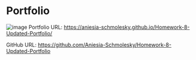# Portfolio
![image](https://user-images.githubusercontent.com/85134150/128125582-45af7f76-4405-469c-8e0c-1b416d43ac6d.png)
Portfolio URL: https://aniesia-schmolesky.github.io/Homework-8-Updated-Portfolio/


GitHub URL: https://github.com/Aniesia-Schmolesky/Homework-8-Updated-Portfolio
